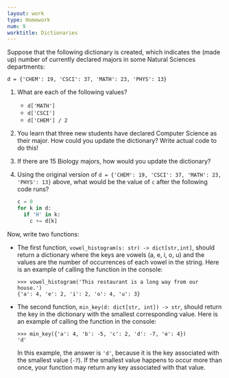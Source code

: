 ```yaml
---
layout: work
type: Homework
num: 9
worktitle: Dictionaries
---
```


Suppose that the following dictionary is created, which indicates the (made up) number of currently declared
majors in some Natural Sciences departments:

`d = {'CHEM': 19, 'CSCI': 37, 'MATH': 23, 'PHYS': 13}`

1. What are each of the following values?

    - `d['MATH']`
    - `d['CSCI']`
    - `d['CHEM'] / 2`

2. You learn that three new students have declared Computer Science as their major. How could you update the dictionary?
Write actual code to do this!

3. If there are 15 Biology majors, how would you update the dictionary?

4. Using the original version of `d = {'CHEM': 19, 'CSCI': 37, 'MATH': 23, 'PHYS': 13}` above, what would be
the value of `c` after the following code runs?

    ```python
    c = 0
    for k in d:
      if 'H' in k:
        c += d[k]
    ```


Now, write two functions:

* The first function, `vowel_histogram(s: str) -> dict[str,int]`, should return a dictionary
where the keys are vowels (a, e, i, o, u) and the values are the number of occurrences of each
vowel in the string. Here is an example of calling the function in the console:

    ```
    >>> vowel_histogram('This restaurant is a long way from our house.')
    {'a': 4, 'e': 2, 'i': 2, 'o': 4, 'u': 3}
    ```

* The second function, `min_key(d: dict[str, int]) -> str`, should return the key in the 
dictionary with the smallest corresponding value. Here is an example of calling the function in the console:

    ```
    >>> min_key({'a': 4, 'b': -5, 'c': 2, 'd': -7, 'e': 4})
    'd'
    ```

  In this example, the answer is `'d'`, because it is the key associated
  with the smallest value (`-7`).  If the smallest value happens to
  occur more than once, your function may return any key associated
  with that value.
